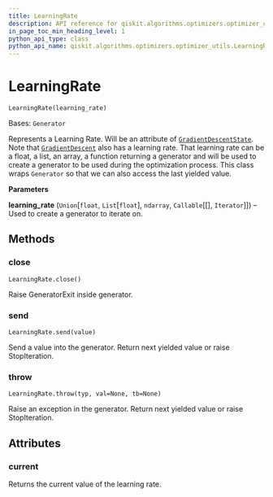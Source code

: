 ```yaml
---
title: LearningRate
description: API reference for qiskit.algorithms.optimizers.optimizer_utils.LearningRate
in_page_toc_min_heading_level: 1
python_api_type: class
python_api_name: qiskit.algorithms.optimizers.optimizer_utils.LearningRate
---
```


# LearningRate

<span id="qiskit.algorithms.optimizers.optimizer_utils.LearningRate" />

`LearningRate(learning_rate)`

Bases: `Generator`

Represents a Learning Rate. Will be an attribute of [`GradientDescentState`](qiskit.algorithms.optimizers.GradientDescentState "qiskit.algorithms.optimizers.GradientDescentState"). Note that [`GradientDescent`](qiskit.algorithms.optimizers.GradientDescent "qiskit.algorithms.optimizers.GradientDescent") also has a learning rate. That learning rate can be a float, a list, an array, a function returning a generator and will be used to create a generator to be used during the optimization process. This class wraps `Generator` so that we can also access the last yielded value.

**Parameters**

**learning\_rate** (`Union`\[`float`, `List`\[`float`], `ndarray`, `Callable`\[\[], `Iterator`]]) – Used to create a generator to iterate on.

## Methods

### close

<span id="qiskit.algorithms.optimizers.optimizer_utils.LearningRate.close" />

`LearningRate.close()`

Raise GeneratorExit inside generator.

### send

<span id="qiskit.algorithms.optimizers.optimizer_utils.LearningRate.send" />

`LearningRate.send(value)`

Send a value into the generator. Return next yielded value or raise StopIteration.

### throw

<span id="qiskit.algorithms.optimizers.optimizer_utils.LearningRate.throw" />

`LearningRate.throw(typ, val=None, tb=None)`

Raise an exception in the generator. Return next yielded value or raise StopIteration.

## Attributes

<span id="qiskit.algorithms.optimizers.optimizer_utils.LearningRate.current" />

### current

Returns the current value of the learning rate.

